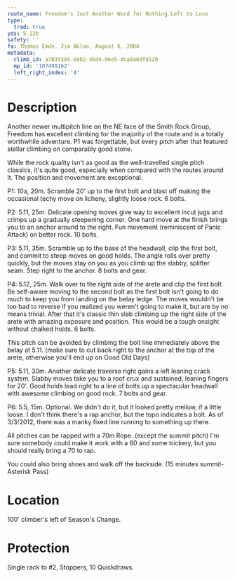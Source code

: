 ```yaml
---
route_name: Freedom's Just Another Word for Nothing Left to Lose
type:
  trad: true
yds: 5.12b
safety: ''
fa: Thomas Emde, Jim Ablao, August 6, 2004
metadata:
  climb_id: a7034384-e9b2-4bd4-96e5-dca0a8dfd120
  mp_id: '107499162'
  left_right_index: '4'
---
```

# Description
Another newer multipitch line on the NE face of the Smith Rock Group, Freedom has excellent climbing for the majority of the route and is a totally worthwhile adventure. P1 was forgettable, but every pitch after that featured stellar climbing on comparably good stone.

While the rock quality isn't as good as the well-travelled single pitch classics, it's quite good, especially when compared with the routes around it. The position and movement are exceptional.

P1: 10a, 20m. Scramble 20' up to the first bolt and blast off making the occasional techy move on licheny, slightly loose rock. 6 bolts.

P2: 5.11, 25m. Delicate opening moves give way to excellent incut jugs and crimps up a gradually steepening corner. One hard move at the finish brings you to an anchor around to the right. Fun movement (reminiscent of Panic Attack) on better rock. 10 bolts.

P3: 5.11, 35m. Scramble up to the base of the headwall, clip the first bolt, and commit to steep moves on good holds. The angle rolls over pretty quickly, but the moves stay on you as you climb up the slabby, splitter seam. Step right to the anchor. 8 bolts and gear.

P4: 5.12, 25m. Walk over to the right side of the arete and clip the first bolt. Be self-aware moving to the second bolt as the first bolt isn't going to do much to keep you from landing on the belay ledge. The moves wouldn't be too bad to reverse if you realized you weren't going to make it, but are by no means trivial. After that it's classic thin slab climbing up the right side of the arete with amazing exposure and position. This would be a tough onsight without chalked holds. 6 bolts.

This pitch can be avoided by climbing the bolt line immediately above the belay at 5.11. (make sure to cut back right to the anchor at the top of the arete, otherwise you'll end up on Good Old Days)

P5: 5.11, 30m. Another delicate traverse right gains a left leaning crack system. Slabby moves take you to a roof crux and sustained, leaning fingers for 20'. Good holds lead right to a line of bolts up a spectacular headwall with awesome climbing on good rock. 7 bolts and gear.

P6: 5.5, 15m. Optional. We didn't do it, but it looked pretty mellow, if a little loose. I don't think there's a rap anchor, but the topo indicates a bolt. As of 3/3/2012, there was a manky fixed line running to something up there.

All pitches can be rapped with a 70m Rope. (except the summit pitch) I'm sure somebody could make it work with a 60 and some trickery, but you should really bring a 70 to rap.

You could also bring shoes and walk off the backside. (15 minutes summit-Asterisk Pass)

# Location
100' climber's left of Season's Change.

# Protection
Single rack to #2, Stoppers, 10 Quickdraws.
